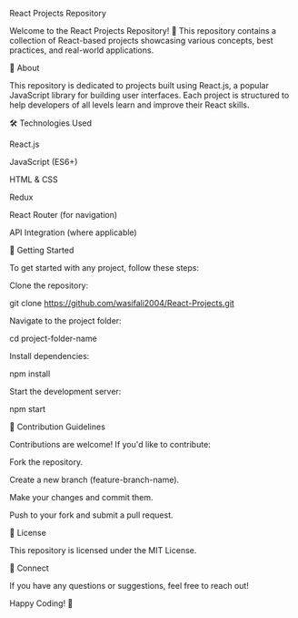 React Projects Repository

Welcome to the React Projects Repository! 🚀 This repository contains a collection of React-based projects showcasing various concepts, best practices, and real-world applications.

📌 About

This repository is dedicated to projects built using React.js, a popular JavaScript library for building user interfaces. Each project is structured to help developers of all levels learn and improve their React skills.

🛠 Technologies Used

React.js

JavaScript (ES6+)

HTML & CSS

Redux 

React Router (for navigation)

API Integration (where applicable)

🚀 Getting Started

To get started with any project, follow these steps:

Clone the repository:

git clone https://github.com/wasifali2004/React-Projects.git

Navigate to the project folder:

cd project-folder-name

Install dependencies:

npm install

Start the development server:

npm start

📜 Contribution Guidelines

Contributions are welcome! If you'd like to contribute:

Fork the repository.

Create a new branch (feature-branch-name).

Make your changes and commit them.

Push to your fork and submit a pull request.

📄 License

This repository is licensed under the MIT License.

🤝 Connect

If you have any questions or suggestions, feel free to reach out!

Happy Coding! 🎉

